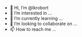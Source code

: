- 👋 Hi, I’m @lkrobort
- 👀 I’m interested in ...
- 🌱 I’m currently learning ...
- 💞️ I’m looking to collaborate on ...
- 📫 How to reach me ...

<!---
lkrobort/lkrobort is a ✨ special ✨ repository because its `README.md` (this file) appears on your GitHub profile.
You can click the Preview link to take a look at your changes.
--->
